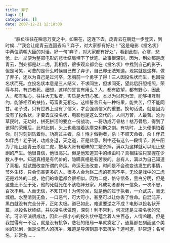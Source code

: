 ```yaml
---
title: 弃子
tags: []
categories: []
date: 2007-12-21 12:18:00 
---
```



&emsp;&emsp;“胜负往往在瞬息万变之中，如果在，这连下去，庞青云在朝廷一步登天，到时候...”“我会让庞青云连回去吗？弃子，对大家都有好处！”这是电影《投名状》中两位清朝大臣的对话。好一句“弃子，对大家都有好处”，看到此刻，心寒，悲怆，此一举便为整部电影的悲壮结局埋下了伏笔。故事很深刻，因为，到处都是庞青云，到处都是赵二虎。我相信，很多观众都会在《投名状》中找到自己的影子，但是可笑，可悲的是什么时候自己做了弃子，自己却无法知道。现实就是这样，做了弃子，还以为自己是过河卒，怎胸前一个勇字了得！三人因投名状而生，也因投名状而死。立投名状本意是三人结义，不求同生，但求同死，望此后肝胆相照，荣辱与共，有违者死。细想，这样的誓言有用么？人，都有欲望，都有野心，因此人，都有私心。往往大无私者，实质是大野心家。本以为以死为盟，能够相互制约，能够相互的扶持，苟富贵无相忘。这样誓言只有一种结果，能共苦，但不能同甘。老子说，只有世界上没有了信义，才会强调信义的重要。换句话说，就是因为没有了投名状，才要去立投名状，电影也是这么交代的。人间万苦，人最苦。沦为草民时，无功时，拼死拼活的要立一份战功，一将功成万骨枯！枯万骨后，得到了该得的荣耀后，此时此刻，头上也悬挂着达摩克利斯之剑。有功时，上头便惧怕着你，时时刻刻防着你。功高过主者，杀！恃才傲物者，杀！不顺天命者，杀！伴君如伴虎！老子说，功成身退，天之道，正是此意。剧中还有这么一段情节，姜午阳为了阻止庞青云杀赵二虎，把与大哥有暧昧的二嫂杀掉，满以为这样就可以阻止悲剧的产生。他很自信，他很高兴。但是他知道其中的缘由吗？真相往往只掌握在少数人手中。知道真相是有代价的，隐瞒真相是有苦衷的。总有人，满以为自己知道了真相，就试图改变所谓的命运。命运无法改变，时间是不会改变该发生的事情，节外生枝，只会伤害更多的人。很多人会为赵二虎的死鸣不平，无论是戏中的二虎还是戏外的二虎，他们的命运都会很相似。因为二虎，恪守信条，黑白分明，但是这些还不至于死，他的死就死在不该临阵分家。凡成功者都有一信条，一次不忠，百次不用。人而无信，不知其可！为何分家，就是他的过于执著，一介武夫，毫无城府。水至清则无鱼，一口恶气，可大可小，甚至可以让你丢了性命。自混沌开，黑白就没有完全分开，正如太极。道已如此，难道要逆之不成？电影以投名状开篇，以投名状终结，并以投名状做题，深刻！利不常利，何况还是立投名状的兄弟。可辛导演很成功，因此一部小小的投名状中蕴含着人生百态，人情冷暖。但是我觉得有一不足，就是没有抗争，悲壮的结局一早就奠定了，通篇都在刻画这个美丽的悲剧，但是没有人的抗争，难道是导演刻意不去抗争？道可道，非常道；名可名，非常名......